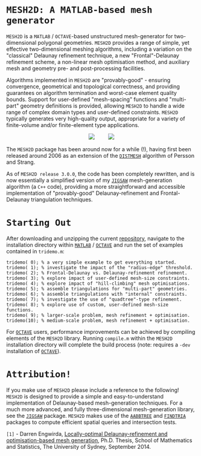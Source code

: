 # `MESH2D: A MATLAB-based mesh generator`

`MESH2D` is a `MATLAB` / `OCTAVE`-based unstructured mesh-generator for two-dimensional polygonal geometries. `MESH2D` provides a range of simple, yet effective two-dimensional meshing algorithms, including a variation on the "classical" Delaunay refinement technique, a new "Frontal"-Delaunay refinement scheme, a non-linear mesh optimisation method, and auxiliary mesh and geometry pre- and post-processing facilities. 

Algorithms implemented in `MESH2D` are "provably-good" - ensuring convergence, geometrical and topological correctness, and providing guarantees on algorithm termination and worst-case element quality bounds. Support for user-defined "mesh-spacing" functions and "multi-part" geometry definitions is provided, allowing `MESH2D` to handle a wide range of complex domain types and user-defined constraints. `MESH2D` typically generates very high-quality output, appropriate for a variety of finite-volume and/or finite-element type applications.

<p align="center">
  <img src = "../master/poly-data/lake-1-small.png"> &nbsp &nbsp &nbsp &nbsp
  <img src = "../master/poly-data/lake-2-small.png">
</p>

The `MESH2D` package has been around now for a while (!), having first been released around 2006 as an extension of the <a href="http://persson.berkeley.edu/distmesh/">`DISTMESH`</a> algorithm of Persson and Strang. 

As of `MESH2D release 3.0.0`, the code has been completely rewritten, and is now essentially a simplified version of my <a href="https://github.com/dengwirda/jigsaw-matlab/">`JIGSAW`</a> mesh-generation algorithm (a `C++` code), providing a more straightforward and accessible implementation of "provably-good" Delaunay-refinement and Frontal-Delaunay triangulation techniques. 


# `Starting Out`

After downloading and unzipping the current <a href="https://github.com/dengwirda/mesh2d/archive/master.zip">repository</a>, navigate to the installation directory within <a href="http://www.mathworks.com">`MATLAB`</a> / <a href="https://www.gnu.org/software/octave">`OCTAVE`</a> and run the set of examples contained in `tridemo.m`:
```
tridemo( 0); % a very simple example to get everything started.
tridemo( 1); % investigate the impact of the "radius-edge" threshold.
tridemo( 2); % Frontal-Delaunay vs. Delaunay-refinement refinement.
tridemo( 3); % explore impact of user-defined mesh-size constraints.
tridemo( 4); % explore impact of "hill-climbing" mesh optimisations.
tridemo( 5); % assemble triangulations for "multi-part" geometries.
tridemo( 6); % assemble triangulations with "internal" constraints.
tridemo( 7); % investigate the use of "quadtree"-type refinement.
tridemo( 8); % explore use of custom, user-defined mesh-size functions.
tridemo( 9); % larger-scale problem, mesh refinement + optimisation. 
tridemo(10); % medium-scale problem, mesh refinement + optimisation. 
```

For <a href="https://www.gnu.org/software/octave">`OCTAVE`</a> users, performance improvements can be achieved by compiling elements of the `MESH2D` library. Running `compile.m` within the `MESH2D` installation directory will complete the build process (note: requires a `-dev` installation of <a href="https://www.gnu.org/software/octave">`OCTAVE`</a>).


# `Attribution!`

If you make use of `MESH2D` please include a reference to the following! `MESH2D` is designed to provide a simple and easy-to-understand implementation of Delaunay-based mesh-generation techniques. For a much more advanced, and fully three-dimensional mesh-generation library, see the <a href="https://github.com/dengwirda/jigsaw-matlab/">`JIGSAW`</a> package. `MESH2D` makes use of the <a href="https://github.com/dengwirda/aabb-tree">`AABBTREE`</a> and <a href="https://github.com/dengwirda/find-tria">`FINDTRIA`</a> packages to compute efficient spatial queries and intersection tests. 

`[1]` - Darren Engwirda, <a href="http://hdl.handle.net/2123/13148">Locally-optimal Delaunay-refinement and optimisation-based mesh generation</a>, Ph.D. Thesis, School of Mathematics and Statistics, The University of Sydney, September 2014.
